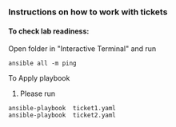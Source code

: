 ### Instructions on how to work with tickets

#### To check lab readiness:

Open folder in "Interactive Terminal" and run
```
ansible all -m ping
```

To Apply playbook
1. Please run 
```
ansible-playbook  ticket1.yaml  
ansible-playbook  ticket2.yaml  

```

